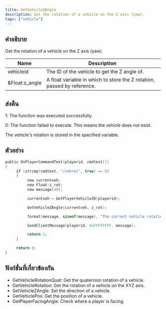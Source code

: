 ```yaml
---
title: GetVehicleZAngle
description: Get the rotation of a vehicle on the Z axis (yaw).
tags: ["vehicle"]
---
```


## คำอธิบาย

Get the rotation of a vehicle on the Z axis (yaw).

| Name           | Description                                                             |
| -------------- | ----------------------------------------------------------------------- |
| vehicleid      | The ID of the vehicle to get the Z angle of.                            |
| &Float:z_angle | A float variable in which to store the Z rotation, passed by reference. |

## ส่งคืน

1: The function was executed successfully.

0: The function failed to execute. This means the vehicle does not exist.

The vehicle's rotation is stored in the specified variable.

## ตัวอย่าง

```c
public OnPlayerCommandText(playerid, cmdtext[])
{
     if (strcmp(cmdtext, "/vehrot", true) == 0)
     {
          new currentveh;
          new Float:z_rot;
          new message[40];

          currentveh = GetPlayerVehicleID(playerid);

          GetVehicleZAngle(currentveh, z_rot);

          format(message, sizeof(message), "The current vehicle rotation is: %.0f", z_rot);

          SendClientMessage(playerid, 0xFFFFFFFF, message);

          return 1;
     }

     return 0;
}
```

## ฟังก์ชั่นที่เกี่ยวข้องกัน

- GetVehicleRotationQuat: Get the quaternion rotation of a vehicle.
- GetVehicleRotation: Get the rotation of a vehicle on the XYZ axis.
- SetVehicleZAngle: Set the direction of a vehicle.
- GetVehiclePos: Get the position of a vehicle.
- GetPlayerFacingAngle: Check where a player is facing.
